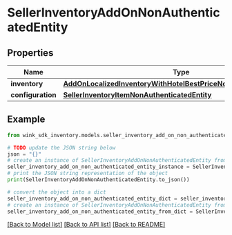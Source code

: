 # SellerInventoryAddOnNonAuthenticatedEntity


## Properties

Name | Type | Description | Notes
------------ | ------------- | ------------- | -------------
**inventory** | [**AddOnLocalizedInventoryWithHotelBestPriceNonAuthenticatedEntity**](AddOnLocalizedInventoryWithHotelBestPriceNonAuthenticatedEntity.md) |  | [optional] 
**configuration** | [**SellerInventoryItemNonAuthenticatedEntity**](SellerInventoryItemNonAuthenticatedEntity.md) |  | [optional] 

## Example

```python
from wink_sdk_inventory.models.seller_inventory_add_on_non_authenticated_entity import SellerInventoryAddOnNonAuthenticatedEntity

# TODO update the JSON string below
json = "{}"
# create an instance of SellerInventoryAddOnNonAuthenticatedEntity from a JSON string
seller_inventory_add_on_non_authenticated_entity_instance = SellerInventoryAddOnNonAuthenticatedEntity.from_json(json)
# print the JSON string representation of the object
print(SellerInventoryAddOnNonAuthenticatedEntity.to_json())

# convert the object into a dict
seller_inventory_add_on_non_authenticated_entity_dict = seller_inventory_add_on_non_authenticated_entity_instance.to_dict()
# create an instance of SellerInventoryAddOnNonAuthenticatedEntity from a dict
seller_inventory_add_on_non_authenticated_entity_from_dict = SellerInventoryAddOnNonAuthenticatedEntity.from_dict(seller_inventory_add_on_non_authenticated_entity_dict)
```
[[Back to Model list]](../README.md#documentation-for-models) [[Back to API list]](../README.md#documentation-for-api-endpoints) [[Back to README]](../README.md)


